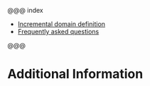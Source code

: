 @@@ index

* [Incremental domain definition](incremental-domain-definition.md)
* [Frequently asked questions](faq.md)

@@@

# Additional Information